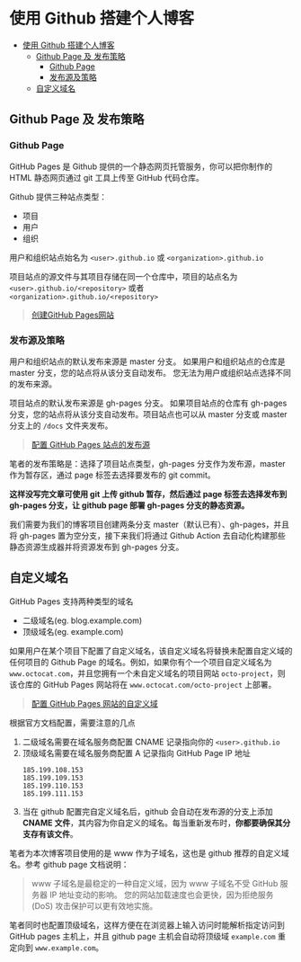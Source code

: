 # 使用 Github 搭建个人博客

- [使用 Github 搭建个人博客](#使用-github-搭建个人博客)
  - [Github Page 及 发布策略](#github-page-及-发布策略)
    - [Github Page](#github-page)
    - [发布源及策略](#发布源及策略)
  - [自定义域名](#自定义域名)

## Github Page 及 发布策略

### Github Page
GitHub Pages 是 Github 提供的一个静态网页托管服务，你可以把你制作的 HTML 静态网页通过 git 工具上传至 GitHub 代码仓库。

Github 提供三种站点类型：
- 项目
- 用户
- 组织

用户和组织站点始名为 `<user>.github.io` 或 `<organization>.github.io` 

项目站点的源文件与其项目存储在同一个仓库中，项目的站点名为 `<user>.github.io/<repository>` 或者 `<organization>.github.io/<repository>`

> [创建GitHub Pages网站](https://help.github.com/en/github/working-with-github-pages/creating-a-github-pages-site)

### 发布源及策略
用户和组织站点的默认发布来源是 master 分支。 如果用户和组织站点的仓库是 master 分支，您的站点将从该分支自动发布。 您无法为用户或组织站点选择不同的发布来源。

项目站点的默认发布来源是 gh-pages 分支。 如果项目站点的仓库有 gh-pages 分支，您的站点将从该分支自动发布。项目站点也可以从 master 分支或 master 分支上的 `/docs` 文件夹发布。 

> [配置 GitHub Pages 站点的发布源](https://help.github.com/cn/github/working-with-github-pages/configuring-a-publishing-source-for-your-github-pages-site#choosing-a-publishing-source)

笔者的发布策略是：选择了项目站点类型，gh-pages 分支作为发布源，master 作为暂存区，通过 page 标签去选择要发布的 git commit。

**这样没写完文章可使用 git 上传 github 暂存，然后通过 page 标签去选择发布到 gh-pages 分支，让 github page 部署 gh-pages 分支的静态资源。**

我们需要为我们的博客项目创建两条分支 master（默认已有）、gh-pages，并且将 gh-pages 置为空分支，接下来我们将通过 Github Action 去自动化构建那些静态资源生成器并将资源发布到 gh-pages 分支。

## 自定义域名
GitHub Pages 支持两种类型的域名
- 二级域名(eg. blog.example.com)
- 顶级域名(eg. example.com)

如果用户在某个项目下配置了自定义域名，该自定义域名将替换未配置自定义域的任何项目的 Github Page 的域名。例如，如果你有个一个项目自定义域名为 `www.octocat.com`，并且您拥有一个未自定义域名的项目网站 `octo-project`，则该仓库的 GitHub Pages 网站将在 `www.octocat.com/octo-project` 上部署。

> [配置 GitHub Pages 网站的自定义域](https://help.github.com/cn/github/working-with-github-pages/managing-a-custom-domain-for-your-github-pages-site#configuring-a-subdomain)

根据官方文档配置，需要注意的几点
1. 二级域名需要在域名服务商配置 CNAME 记录指向你的 `<user>.github.io`
2. 顶级域名需要在域名服务商配置 A 记录指向 GitHub Page IP 地址
   ```
   185.199.108.153
   185.199.109.153
   185.199.110.153
   185.199.111.153
   ```
3. 当在 github 配置完自定义域名后，github 会自动在发布源的分支上添加 **CNAME 文件**，其内容为你自定义的域名。每当重新发布时，**你都要确保其分支存有该文件**。

笔者为本次博客项目使用的是 www 作为子域名，这也是 github 推荐的自定义域名。参考 github page 文档说明：

> www 子域名是最稳定的一种自定义域，因为 www 子域名不受 GitHub 服务器 IP 地址变动的影响。 您的网站加载速度也会更快，因为拒绝服务 (DoS) 攻击保护可以更有效地实施。

笔者同时也配置顶级域名，这样方便在在浏览器上输入访问时能解析指定访问到 GitHub pages 主机上，并且 github page 主机会自动将顶级域 `example.com` 重定向到 `www.example.com`。